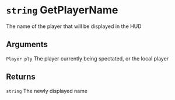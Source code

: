 # `string` GetPlayerName

The name of the player that will be displayed in the HUD

## Arguments
`Player ply` The player currently being spectated, or the local player

## Returns
`string` The newly displayed name